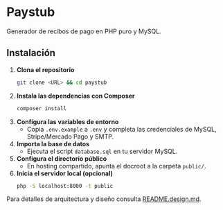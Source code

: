 # Paystub

Generador de recibos de pago en PHP puro y MySQL.

## Instalación

1. **Clona el repositorio**
   ```bash
   git clone <URL> && cd paystub
   ```
2. **Instala las dependencias con Composer**
   ```bash
   composer install
   ```
3. **Configura las variables de entorno**
   - Copia `.env.example` a `.env` y completa las credenciales de MySQL, Stripe/Mercado Pago y SMTP.
4. **Importa la base de datos**
   - Ejecuta el script `database.sql` en tu servidor MySQL.
5. **Configura el directorio público**
   - En hosting compartido, apunta el docroot a la carpeta `public/`.
6. **Inicia el servidor local (opcional)**
   ```bash
   php -S localhost:8000 -t public
   ```

Para detalles de arquitectura y diseño consulta [README.design.md](README.design.md).

